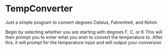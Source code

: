 # TempConverter
Just a simple program to convert degrees Celsius, Fahrenheit, and Kelvin

Begin by selecting whether you are starting with degrees F, C, or K
This will then prompt you to enter what you wish to convert the temperature to.
After this, it will prompt for the temperature input and will output your conversion
